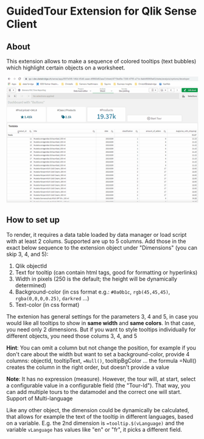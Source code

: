 # GuidedTour Extension for Qlik Sense Client

## About
This extension allows to make a sequence of colored tooltips (text bubbles) which highlight certain objects on a worksheet. 

 ![screenshot](https://github.com/ChristofSchwarz/pics/raw/master/GuidedTour.gif "Animation")


## How to set up
To render, it requires a data table loaded by data manager or load script with at least 2 colums. Supported are up to 5 columns. Add those in the exact 
below sequence to the extension object under "Dimensions" (you can skip 3, 4, and 5):

1. Qlik objectId
2. Text for tooltip (can contain html tags, good for formatting or hyperlinks)
3. Width in pixels (250 is the default; the height will be dynamically determined)
4. Background-color (in css format e.g.: `#0a0b1c`, `rgb(45,45,45)`, `rgba(0,0,0,0.25)`, `darkred` ...)
5. Text-color (in css format)

The extenion has general settings for the parameters 3, 4 and 5, in case you would like all tooltips to show in **same width** and **same colors**. In that case, you need 
only 2 dimensions. But if you want to style tooltips individually for different objects, you need those colums 3, 4, and 5

**Hint**: You can omit a column but not change the position, for example if you don't care about the width but want to set a background-color, provide 4 columns: 
objectId, tooltipText, `=Null()`, tooltipBgColor  ... the formula =Null() creates the column in the right order, but doesn't provide a value

**Note**: It has no expression (measure). However, the tour will, at start, select a configurable value in a configurable field (the "Tour-Id"). That way, you can 
add multiple tours to the datamodel and the correct one will start. 
Support of Multi-language

Like any other object, the dimension could be dynamically be calculated, that allows for example the text of the tooltip in different languages, based on a 
variable. E.g. the 2nd dimension is `=tooltip.$(vLanguage)` and the variable `vLanguage` has values like "en" or "fr", it picks a different field.

